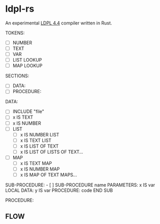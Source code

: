 # ldpl-rs

An experimental [LDPL 4.4][ldpl] compiler written in Rust.

TOKENS:

- [ ] NUMBER
- [ ] TEXT
- [ ] VAR
- [ ] LIST LOOKUP
- [ ] MAP LOOKUP

SECTIONS:

- [ ] DATA:
- [ ] PROCEDURE:

DATA:

- [ ] INCLUDE "file"
- [ ] x IS TEXT
- [ ] x IS NUMBER
- [ ] LIST
  - [ ] x IS NUMBER LIST
  - [ ] x IS TEXT LIST
  - [ ] x IS LIST OF TEXT
  - [ ] x IS LIST OF LISTS OF TEXT...
- [ ] MAP
  - [ ] x IS TEXT MAP
  - [ ] x IS NUMBER MAP
  - [ ] x IS MAP OF TEXT MAPS...

SUB-PROCEDURE: - [ ] SUB-PROCEDURE name
PARAMETERS:
x IS var
LOCAL DATA:
y IS var
PROCEDURE:
code
END SUB

PROCEDURE:

## FLOW


[ldpl]: https://www.ldpl-lang.org/
